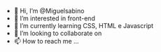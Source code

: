 - 👋 Hi, I’m @Miguelsabino
- 👀 I’m interested in  front-end
- 🌱 I’m currently learning  CSS, HTML e Javascript
- 💞️ I’m looking to collaborate on  
- 📫 How to reach me ...

<!---
Miguelsabino23/Miguelsabino23 is a ✨ special ✨ repository because its `README.md` (this file) appears on your GitHub profile.
You can click the Preview link to take a look at your changes.
--->
